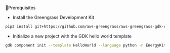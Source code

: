 🎒Prerequisites
- Install the Greengrass Development Kit
```sh
pip3 install git+https://github.com/aws-greengrass/aws-greengrass-gdk-cli.git@v1.1.0
```
- Initialize a new project with the GDK hello world template
```sh
gdk component init --template HelloWorld --language python -n EnergyKitHelloWorld
```